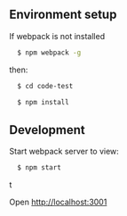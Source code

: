 ## Environment setup
If webpack is not installed

```sh
  $ npm webpack -g
```
then:

```sh
  $ cd code-test
```

```sh
  $ npm install
```

## Development

Start webpack server to view:

```sh
  $ npm start
```
t

Open [http://localhost:3001](http://localhost:3001)
